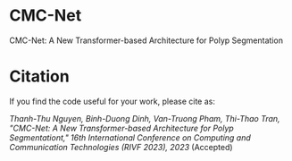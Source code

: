 # CMC-Net
CMC-Net: A New Transformer-based Architecture for Polyp Segmentation
# Citation
If you find the code useful for your work, please cite as:

_Thanh-Thu Nguyen, Binh-Duong Dinh, Van-Truong Pham, Thi-Thao Tran, "CMC-Net: A New Transformer-based Architecture for Polyp Segmentationt," 16th International Conference on Computing and Communication Technologies (RIVF 2023), 2023_ (Accepted)
